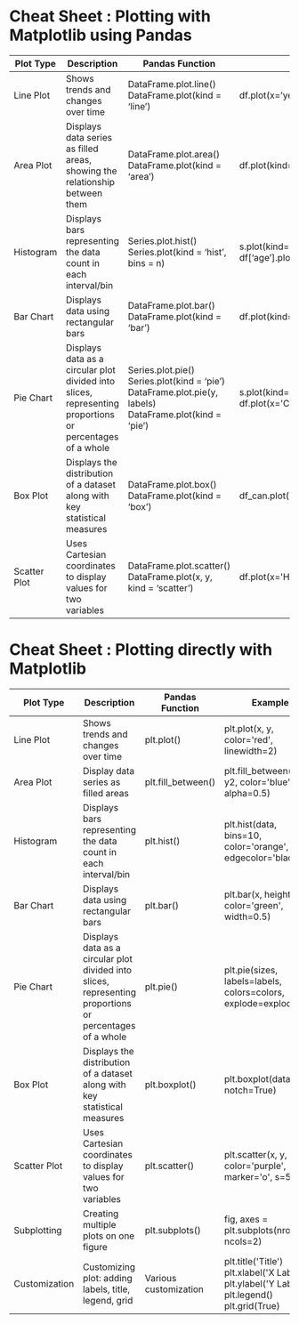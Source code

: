 # Cheat Sheet : Plotting with Matplotlib using Pandas

| Plot Type | Description | Pandas Function | Example | Visual |
| ---------- | ---------- | --------------- | -------- | ------ |
| Line Plot	| Shows trends and changes over time	| DataFrame.plot.line() <br/> DataFrame.plot(kind = ‘line’)	| df.plot(x=’year’, y=’sales’, kind=’line’)	| <img src="https://cf-courses-data.s3.us.cloud-object-storage.appdomain.cloud/IBMDeveloperSkillsNetwork-DV0101EN-SkillsNetwork/images/line_plot.png"/> |
| Area Plot |	Displays data series as filled areas, showing the relationship between them |	DataFrame.plot.area() <br/> DataFrame.plot(kind = ‘area’)	| df.plot(kind='area')	| <img src="https://cf-courses-data.s3.us.cloud-object-storage.appdomain.cloud/IBMDeveloperSkillsNetwork-DV0101EN-SkillsNetwork/images/area_plot.png"/> |
| Histogram	| Displays bars representing the data count in each interval/bin	| Series.plot.hist() <br/> Series.plot(kind = ‘hist’, bins = n) |	s.plot(kind='hist', bins=10) <br/> df[‘age’].plot(kind='hist', bins=10)	| <img src="https://cf-courses-data.s3.us.cloud-object-storage.appdomain.cloud/IBMDeveloperSkillsNetwork-DV0101EN-SkillsNetwork/images/histogram.png"/> | 
| Bar Chart	| Displays data using rectangular bars	| DataFrame.plot.bar() <br/> DataFrame.plot(kind = ‘bar’)	| df.plot(kind='bar')	| <img src="https://cf-courses-data.s3.us.cloud-object-storage.appdomain.cloud/IBMDeveloperSkillsNetwork-DV0101EN-SkillsNetwork/images/bar_chart.png"/> |
| Pie Chart	| Displays data as a circular plot divided into slices, representing proportions or percentages of a whole |	Series.plot.pie() <br/> Series.plot(kind = ‘pie’) <br/> DataFrame.plot.pie(y, labels) <br/> DataFrame.plot(kind = ‘pie’)	| s.plot(kind='pie’,autopct='%1.1f%%') <br/> df.plot(x='Category',y='Percentage',kind='pie')	 | <img src="https://cf-courses-data.s3.us.cloud-object-storage.appdomain.cloud/IBMDeveloperSkillsNetwork-DV0101EN-SkillsNetwork/images/pie_chart.png"/> |
| Box Plot |	Displays the distribution of a dataset along with key statistical measures |	DataFrame.plot.box() <br/> DataFrame.plot(kind = ‘box’)	| df_can.plot(kind='box')	| <img src="https://cf-courses-data.s3.us.cloud-object-storage.appdomain.cloud/IBMDeveloperSkillsNetwork-DV0101EN-SkillsNetwork/images/box_plot.png"/> |
| Scatter Plot |	Uses Cartesian coordinates to display values for two variables |	DataFrame.plot.scatter() <br/> DataFrame.plot(x, y, kind = ‘scatter’) |	df.plot(x='Height', y='Weight', kind='scatter')	| <img src="https://cf-courses-data.s3.us.cloud-object-storage.appdomain.cloud/IBMDeveloperSkillsNetwork-DV0101EN-SkillsNetwork/images/scatter.png"/> |


# Cheat Sheet : Plotting directly with Matplotlib

| Plot Type | Description | Pandas Function | Example | Visual |
| ---------- | ---------- | --------------- | -------- | ------ |
| Line Plot	| Shows trends and changes over time	| plt.plot()	| plt.plot(x, y, color='red', linewidth=2)	| <img src="https://cf-courses-data.s3.us.cloud-object-storage.appdomain.cloud/IBMDeveloperSkillsNetwork-DV0101EN-SkillsNetwork/images/line.png"/> |
| Area Plot	| Display data series as filled areas |	plt.fill_between() |	plt.fill_between(x, y1, y2, color='blue', alpha=0.5)	| <img src="https://cf-courses-data.s3.us.cloud-object-storage.appdomain.cloud/IBMDeveloperSkillsNetwork-DV0101EN-SkillsNetwork/images/area_plot.png"/> |
| Histogram |	Displays bars representing the data count in each interval/bin |	plt.hist() |	plt.hist(data, bins=10, color='orange', edgecolor='black')	| <img src="https://cf-courses-data.s3.us.cloud-object-storage.appdomain.cloud/IBMDeveloperSkillsNetwork-DV0101EN-SkillsNetwork/images/hist.png"/> |
| Bar Chart |	Displays data using rectangular bars |	plt.bar()	| plt.bar(x, height, color='green', width=0.5)	| <img src="https://cf-courses-data.s3.us.cloud-object-storage.appdomain.cloud/IBMDeveloperSkillsNetwork-DV0101EN-SkillsNetwork/images/bar.png"/> |
| Pie Chart |	Displays data as a circular plot divided into slices, representing proportions or percentages of a whole |	plt.pie() |	plt.pie(sizes, labels=labels, colors=colors, explode=explode)	| <img src="https://cf-courses-data.s3.us.cloud-object-storage.appdomain.cloud/IBMDeveloperSkillsNetwork-DV0101EN-SkillsNetwork/images/pie_chart.png"/> |
| Box Plot |	Displays the distribution of a dataset along with key statistical measures |	plt.boxplot() |	plt.boxplot(data, notch=True)	| <img src="https://cf-courses-data.s3.us.cloud-object-storage.appdomain.cloud/IBMDeveloperSkillsNetwork-DV0101EN-SkillsNetwork/images/box.png"/> |
| Scatter Plot	| Uses Cartesian coordinates to display values for two variables |	plt.scatter() |	plt.scatter(x, y, color='purple', marker='o', s=50)	| <img src="https://cf-courses-data.s3.us.cloud-object-storage.appdomain.cloud/IBMDeveloperSkillsNetwork-DV0101EN-SkillsNetwork/images/scatter_without_out.png"/> |
| Subplotting |	Creating multiple plots on one figure |	plt.subplots() |	fig, axes = plt.subplots(nrows=2, ncols=2)	| <img src="https://cf-courses-data.s3.us.cloud-object-storage.appdomain.cloud/IBMDeveloperSkillsNetwork-DV0101EN-SkillsNetwork/images/Line_Scatter_shareY.png"/> |
| Customization |	Customizing plot: adding labels, title, legend, grid |	Various customization |	plt.title('Title')<br/>plt.xlabel('X Label') <br/>plt.ylabel('Y Label') <br/>plt.legend() <br/>plt.grid(True)	| <img src="https://cf-courses-data.s3.us.cloud-object-storage.appdomain.cloud/IBMDeveloperSkillsNetwork-DV0101EN-SkillsNetwork/images/customized.png"/> |
